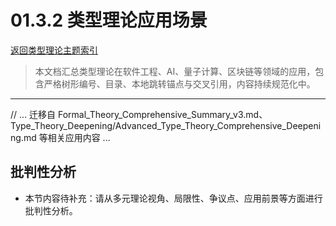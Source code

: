 # 01.3.2 类型理论应用场景

[返回类型理论主题索引](README.md)

> 本文档汇总类型理论在软件工程、AI、量子计算、区块链等领域的应用，包含严格树形编号、目录、本地跳转锚点与交叉引用，内容持续规范化中。

---

// ... 迁移自 Formal_Theory_Comprehensive_Summary_v3.md、Type_Theory_Deepening/Advanced_Type_Theory_Comprehensive_Deepening.md 等相关应用内容 ...

## 批判性分析

- 本节内容待补充：请从多元理论视角、局限性、争议点、应用前景等方面进行批判性分析。
